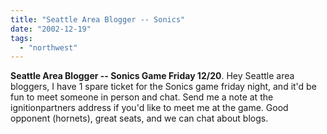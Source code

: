 ```yaml
---
title: "Seattle Area Blogger -- Sonics"
date: "2002-12-19"
tags: 
  - "northwest"
---
```


**Seattle Area Blogger -- Sonics Game Friday 12/20**. Hey Seattle area bloggers, I have 1 spare ticket for the Sonics game friday night, and it'd be fun to meet someone in person and chat. Send me a note at the ignitionpartners address if you'd like to meet me at the game. Good opponent (hornets), great seats, and we can chat about blogs.
